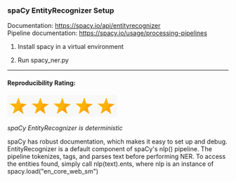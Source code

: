 ### spaCy EntityRecognizer Setup

Documentation: https://spacy.io/api/entityrecognizer \
Pipeline documentation: https://spacy.io/usage/processing-pipelines

1. Install spacy in a virtual environment

2. Run spacy_ner.py

-------------

#### Reproducibility Rating:

<img src="../../star_clip.jpg" alt="Star" width="50" height="50"><img src="../../star_clip.jpg" alt="Star" width="50" height="50"><img src="../../star_clip.jpg" alt="Star" width="50" height="50"><img src="../../star_clip.jpg" alt="Star" width="50" height="50"><img src="../../star_clip.jpg" alt="Star" width="50" height="50">

*spaCy EntityRecognizer is deterministic*

spaCy has robust documentation, which makes it easy to set up and debug. EntityRecognizer is a default component of spaCy's nlp() pipeline. The pipeline tokenizes, tags, and parses text before performing NER. To access the entities found, simply call nlp(text).ents, where nlp is an instance of spacy.load("en_core_web_sm")
